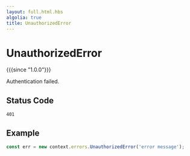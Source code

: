 ```yaml
---
layout: full.html.hbs
algolia: true
title: UnauthorizedError
---
```


# UnauthorizedError

{{{since "1.0.0"}}}

Authentication failed.

## Status Code

`401`

## Example 

```js
const err = new context.errors.UnauthorizedError('error message');
```
